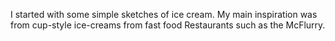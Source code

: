 I started with some simple sketches of ice cream. My main inspiration was from cup-style ice-creams from fast food Restaurants such as the McFlurry.